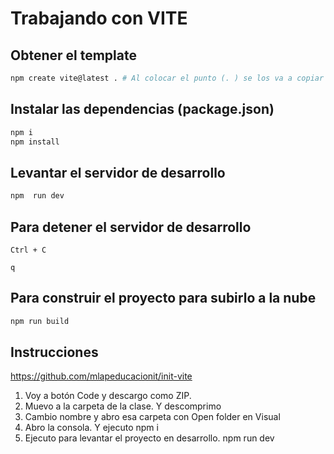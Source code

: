 # Trabajando con VITE

## Obtener el template

```sh
npm create vite@latest . # Al colocar el punto (. ) se los va a copiar en el directorio actual.
```

## Instalar las dependencias (package.json)

```sh
npm i
npm install
```

## Levantar el servidor de desarrollo

```sh
npm  run dev
```

## Para detener el servidor de desarrollo

```
Ctrl + C 
```

```
q
```

## Para construir el proyecto para subirlo a la nube

```sh
npm run build
```

## Instrucciones

<https://github.com/mlapeducacionit/init-vite>

1. Voy a botón Code y descargo como ZIP.
2. Muevo a la carpeta de la clase. Y descomprimo
3. Cambio nombre y abro esa carpeta con Open folder en Visual
4. Abro la consola. Y ejecuto npm i
5. Ejecuto para levantar el proyecto en desarrollo. npm run dev
